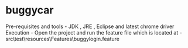 # buggycar
Pre-requisites and tools -
JDK , JRE , Eclipse and latest chrome driver
Execution  - 
Open the project and run the feature file which is located at - src\test\resources\Features\buggylogin.feature
